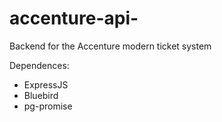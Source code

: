 # accenture-api-
Backend for the Accenture modern ticket system 

Dependences:
- ExpressJS
- Bluebird
- pg-promise